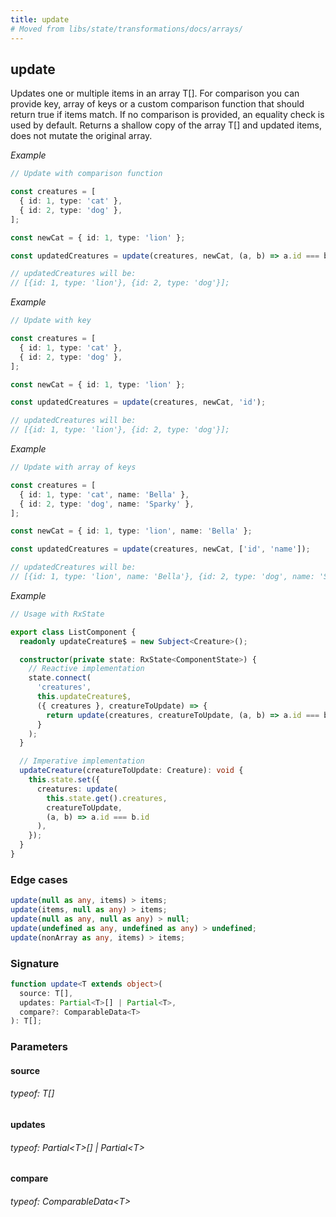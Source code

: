 ```yaml
---
title: update
# Moved from libs/state/transformations/docs/arrays/
---
```


## update

Updates one or multiple items in an array T[].
For comparison you can provide key, array of keys or a custom comparison function that should return true if items match.
If no comparison is provided, an equality check is used by default.
Returns a shallow copy of the array T[] and updated items, does not mutate the original array.

_Example_

```typescript
// Update with comparison function

const creatures = [
  { id: 1, type: 'cat' },
  { id: 2, type: 'dog' },
];

const newCat = { id: 1, type: 'lion' };

const updatedCreatures = update(creatures, newCat, (a, b) => a.id === b.id);

// updatedCreatures will be:
// [{id: 1, type: 'lion'}, {id: 2, type: 'dog'}];
```

_Example_

```typescript
// Update with key

const creatures = [
  { id: 1, type: 'cat' },
  { id: 2, type: 'dog' },
];

const newCat = { id: 1, type: 'lion' };

const updatedCreatures = update(creatures, newCat, 'id');

// updatedCreatures will be:
// [{id: 1, type: 'lion'}, {id: 2, type: 'dog'}];
```

_Example_

```typescript
// Update with array of keys

const creatures = [
  { id: 1, type: 'cat', name: 'Bella' },
  { id: 2, type: 'dog', name: 'Sparky' },
];

const newCat = { id: 1, type: 'lion', name: 'Bella' };

const updatedCreatures = update(creatures, newCat, ['id', 'name']);

// updatedCreatures will be:
// [{id: 1, type: 'lion', name: 'Bella'}, {id: 2, type: 'dog', name: 'Sparky'}];
```

_Example_

```typescript
// Usage with RxState

export class ListComponent {
  readonly updateCreature$ = new Subject<Creature>();

  constructor(private state: RxState<ComponentState>) {
    // Reactive implementation
    state.connect(
      'creatures',
      this.updateCreature$,
      ({ creatures }, creatureToUpdate) => {
        return update(creatures, creatureToUpdate, (a, b) => a.id === b.id);
      }
    );
  }

  // Imperative implementation
  updateCreature(creatureToUpdate: Creature): void {
    this.state.set({
      creatures: update(
        this.state.get().creatures,
        creatureToUpdate,
        (a, b) => a.id === b.id
      ),
    });
  }
}
```

### Edge cases

```typescript
update(null as any, items) > items;
update(items, null as any) > items;
update(null as any, null as any) > null;
update(undefined as any, undefined as any) > undefined;
update(nonArray as any, items) > items;
```

### Signature

```typescript
function update<T extends object>(
  source: T[],
  updates: Partial<T>[] | Partial<T>,
  compare?: ComparableData<T>
): T[];
```

### Parameters

#### source

###### typeof: T[]

#### updates

###### typeof: Partial&#60;T&#62;[] | Partial&#60;T&#62;

#### compare

###### typeof: ComparableData&#60;T&#62;
